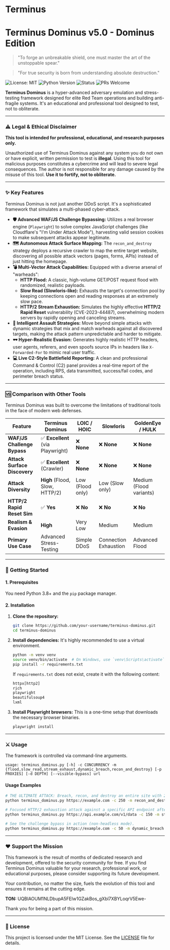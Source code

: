 # Terminus
# Terminus Dominus v5.0 - Dominus Edition

> "To forge an unbreakable shield, one must master the art of the unstoppable spear."

> "For true security is born from understanding absolute destruction."

![License: MIT](https://img.shields.io/badge/License-MIT-yellow.svg)
![Python Version](https://img.shields.io/badge/python-3.8+-blue.svg)
![Status](https://img.shields.io/badge/status-active-success.svg)
![PRs Welcome](https://img.shields.io/badge/PRs-welcome-brightgreen.svg)

**Terminus Dominus** is a hyper-advanced adversary emulation and stress-testing framework designed for elite Red Team operations and building anti-fragile systems. It's an educational and professional tool designed to test, not to obliterate.

---

### ⚠️ Legal & Ethical Disclaimer

**This tool is intended for professional, educational, and research purposes only.**

Unauthorized use of Terminus Dominus against any system you do not own or have explicit, written permission to test is **illegal**. Using this tool for malicious purposes constitutes a cybercrime and will lead to severe legal consequences. The author is not responsible for any damage caused by the misuse of this tool. **Use it to fortify, not to obliterate.**

---

### ✨ Key Features

Terminus Dominus is not just another DDoS script. It's a sophisticated framework that simulates a multi-phased cyber-attack.

*   **🛡️ Advanced WAF/JS Challenge Bypassing:** Utilizes a real browser engine (`Playwright`) to solve complex JavaScript challenges (like Cloudflare's "I'm Under Attack Mode"), harvesting valid session cookies to make subsequent attacks appear legitimate.
*   **🗺️ Autonomous Attack Surface Mapping:** The `recon_and_destroy` strategy deploys a recursive crawler to map the entire target website, discovering all possible attack vectors (pages, forms, APIs) instead of just hitting the homepage.
*   **💣 Multi-Vector Attack Capabilities:** Equipped with a diverse arsenal of "warheads":
    *   **HTTP Flood:** A classic, high-volume GET/POST request flood with randomized, realistic payloads.
    *   **Slow Read (Slowloris-like):** Exhausts the target's connection pool by keeping connections open and reading responses at an extremely slow pace.
    *   **HTTP/2 Stream Exhaustion:** Simulates the highly effective **HTTP/2 Rapid Reset** vulnerability (CVE-2023-44487), overwhelming modern servers by rapidly opening and canceling streams.
*   **🧠 Intelligent Assault Strategies:** Move beyond simple attacks with dynamic strategies that mix and match warheads against all discovered targets, making the attack pattern unpredictable and harder to mitigate.
*   **🕶️ Hyper-Realistic Evasion:** Generates highly realistic HTTP headers, user agents, referers, and even spoofs source IPs in headers like `X-Forwarded-For` to mimic real user traffic.
*   **💻 Live C2-Style Battlefield Reporting:** A clean and professional Command & Control (C2) panel provides a real-time report of the operation, including RPS, data transmitted, success/fail codes, and perimeter breach status.

---

### 🆚 Comparison with Other Tools

Terminus Dominus was built to overcome the limitations of traditional tools in the face of modern web defenses.

| Feature                      | Terminus Dominus                 | LOIC / HOIC         | Slowloris           | GoldenEye / HULK    |
| ---------------------------- | -------------------------------- | ------------------- | ------------------- | ------------------- |
| **WAF/JS Challenge Bypass**  | ✅ **Excellent** (via Playwright) | ❌ **None**         | ❌ **None**         | ❌ **None**         |
| **Attack Surface Discovery** | ✅ **Excellent** (Crawler)       | ❌ **None**         | ❌ **None**         | ❌ **None**         |
| **Attack Diversity**         | **High** (Flood, Slow, HTTP/2)   | Low (Flood only)    | Low (Slow only)     | Medium (Flood variants) |
| **HTTP/2 Rapid Reset Sim**   | ✅ **Yes**                       | ❌ **No**           | ❌ **No**           | ❌ **No**           |
| **Realism & Evasion**        | **High**                         | Very Low            | Medium              | Medium              |
| **Primary Use Case**         | Advanced Stress-Testing          | Simple DDoS         | Connection Exhaustion | Advanced Flood      |

---

### 🚀 Getting Started

#### 1. Prerequisites

You need Python 3.8+ and the `pip` package manager.

#### 2. Installation

1.  **Clone the repository:**
    ```bash
    git clone https://github.com/your-username/terminus-dominus.git
    cd terminus-dominus
    ```

2.  **Install dependencies:**
    It's highly recommended to use a virtual environment.
    ```bash
    python -m venv venv
    source venv/bin/activate  # On Windows, use `venv\Scripts\activate`
    pip install -r requirements.txt
    ```
    If `requirements.txt` does not exist, create it with the following content:
    ```txt
    httpx[http2]
    rich
    playwright
    beautifulsoup4
    lxml
    ```

3.  **Install Playwright browsers:**
    This is a one-time setup that downloads the necessary browser binaries.
    ```bash
    playwright install
    ```

---

### ⚔️ Usage

The framework is controlled via command-line arguments.

```
usage: terminus_dominus.py [-h] -c CONCURRENCY -m {flood,slow_read,stream_exhaust,dynamic_breach,recon_and_destroy} [-p PROXIES] [-d DEPTH] [--visible-bypass] url
```

#### Usage Examples

```bash
# THE ULTIMATE ATTACK: Breach, recon, and destroy an entire site with 250 legionnaires using proxies.
python terminus_dominus.py https://example.com -c 250 -m recon_and_destroy -p proxies.txt

# Focused HTTP/2 exhaustion attack against a specific API endpoint after solving the main site's challenge.
python terminus_dominus.py https://api.example.com/v1/data -c 150 -m stream_exhaust

# See the challenge bypass in action (non-headless mode).
python terminus_dominus.py https://example.com -c 50 -m dynamic_breach --visible-bypass
```

---

### ❤️ Support the Mission

This framework is the result of months of dedicated research and development, offered to the security community for free. If you find Terminus Dominus valuable for your research, professional work, or educational purposes, please consider supporting its future development.

Your contribution, no matter the size, fuels the evolution of this tool and ensures it remains at the cutting edge.

**TON:** UQBlAOUM1NLDbupA5FEIw1GZakBos_gXbl7XBYLoqrV5Ewe-

Thank you for being a part of this mission.

---

### 📄 License

This project is licensed under the MIT License. See the [LICENSE](LICENSE) file for details.
